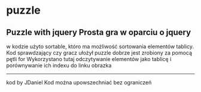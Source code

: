 # puzzle
Puzzle with jquery
Prosta gra w oparciu o jquery
---------------------------
w kodzie użyto sortable, któro ma możliwość sortowania elementów tablicy.
Kod sprawdzający czy gracz ułożył puzzle dobrze jest zrobiony za pomocą pętli for
Wykorzystano tutaj odczytywanie elementów jako tablicę i porównywanie ich indexu do linku obrazka

------------------------
kod by JDaniel
Kod można upowszechniać bez ograniczeń 
